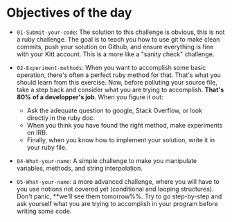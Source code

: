 # Objectives of the day

- `01-Submit-your-code`: The solution to this challenge is obvious, this is not a ruby challenge. The goal is to teach you how to use git to make clean commits, push your solution on Github, and ensure everything is fine with your Kitt account. This is a more like a "sanity check" challenge.

- `02-Experiment-methods`: When you want to accomplish some basic operation, there's often a perfect ruby method for that. That's what you should learn from this exercise. Now, before polluting your source file, take a step back and consider what you are trying to accomplish. **That's 80% of a developper's job**. When you figure it out:

  - Ask the adequate question to google, Stack Overflow, or look directly in the ruby doc.
  - When you think you have found the right method, make experiments on IRB.
  - Finally, when you know how to implement your solution, write it in your ruby file.


- `04-What-your-name`: A simple challenge to make you manipulate variables, methods, and string interpolation.

- `05-What-your-name`: a more advanced challenge, where you will have to you use notions not covered yet (conditional and looping structures). Don't panic, **we'll see them tomorrow%%. Try to go step-by-step and ask yourself what you are trying to accomplish in your program before writing some code.

